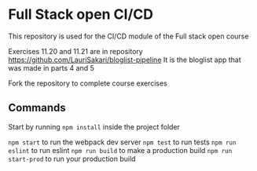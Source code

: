 # Full Stack open CI/CD

This repository is used for the CI/CD module of the Full stack open course

Exercises 11.20 and 11.21 are in repository https://github.com/LauriSakari/bloglist-pipeline
It is the bloglist app that was made in parts 4 and 5

Fork the repository to complete course exercises

## Commands

Start by running `npm install` inside the project folder

`npm start` to run the webpack dev server
`npm test` to run tests
`npm run eslint` to run eslint
`npm run build` to make a production build
`npm run start-prod` to run your production build
